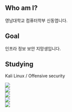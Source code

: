 ## Who am I?
영남대학교 컴퓨터학부 신동엽니다.

## Goal
인프라 정보 보안 지망생입니다.

## Studying
Kali Linux / Offensive security

<img src="https://img.shields.io/badge/kali%20linux-%23557C94.svg?&style=for-the-badge&logo=kali%20linux&logoColor=white" />
<br>
<img src="https://img.shields.io/badge/linux-%23FCC624.svg?&style=for-the-badge&logo=linux&logoColor=black" />
<br>
<img src="https://img.shields.io/badge/cisco-%231BA0D7.svg?&style=for-the-badge&logo=cisco&logoColor=white" />
<br>
<img src="https://img.shields.io/badge/naver-%2303C75A.svg?&style=for-the-badge&logo=naver&logoColor=white" />
<br>
<img src="https://img.shields.io/badge/hack%20club-%23EC3750.svg?&style=for-the-badge&logo=hack%20club&logoColor=white" />
